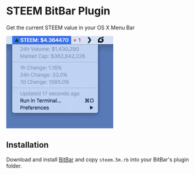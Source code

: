 # STEEM BitBar Plugin

Get the current STEEM value in your OS X Menu Bar

![Screenshot](screenshot.png)

## Installation

Download and install [BitBar](https://getbitbar.com/) and copy `steem.5m.rb` into your BitBar's plugin folder.
